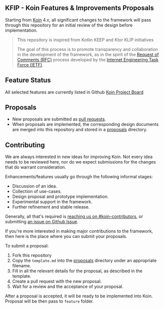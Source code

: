 KFIP - Koin Features & Improvements Proposals
--

Starting from [Koin](https://insert-koin.io) 4.x, all significant changes to the framework will pass through this repository 
for an initial review of the design before implementation.

> This repository is inspired from Kotlin KEEP and Ktor KLIP initiatives
> 
> The goal of this process is to promote transparency and collaboration in the development of the framework, as in the 
> spirit of the [Request of Comments (RFC)](https://en.wikipedia.org/wiki/Request_for_Comments) process developed by the 
> [Internet Engineering Task Force (IETF)](https://en.wikipedia.org/wiki/Internet_Engineering_Task_Force).

## Feature Status

All selected features are currently listed in Github [Koin Project Board](https://github.com/orgs/InsertKoinIO/projects/2)

## Proposals

* New proposals are submitted as [pull requests](https://github.com/InsertKoinIO/KFIP/pulls).
* When proposals are implemented, the corresponding design documents are merged into this repository and stored in a [proposals](proposals) directory.

## Contributing

We are always interested in new ideas for improving Koin. Not every idea needs to be reviewed here, nor do we expect 
submissions for the changes that do warrant consideration.

Enhancements/features usually go through the following informal stages:
- Discussion of an idea.
- Collection of use-cases.
- Design proposal and prototype implementation.
- Experimental support in the framework.
- Further refinement and stable release.

Generally, all that's required is [reaching us on #koin-contributors](https://slack-chats.kotlinlang.org/c/koin-contributors), or submitting [an issue on Github Issue](https://github.com/InsertKoinIO/koin).

If you're more interested in making major contributions to the framework, then here is the place where you can submit 
your proposals.

To submit a proposal:

1. Fork this repository
2. Copy the `template.md` into the [proposals](proposals) directory under an appropriate filename.
3. Fill in all the relevant details for the proposal, as described in the template.
4. Create a pull request with the new proposal.
5. Wait for a review and the acceptance of your proposal.

After a proposal is accepted, it will be ready to be implemented into Koin. Proposal will be then pass to `feature` folder.
